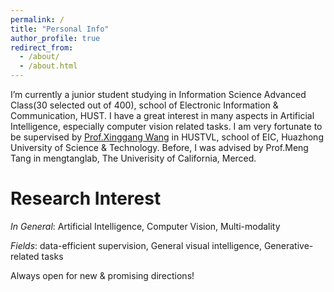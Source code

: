 ```yaml
---
permalink: /
title: "Personal Info"
author_profile: true
redirect_from: 
  - /about/
  - /about.html
---
```


I’m currently a junior student studying in Information Science Advanced Class(30 selected out of 400), school
of Electronic Information & Communication, HUST. I have a great interest in many aspects in Artificial
Intelligence, especially computer vision related tasks.
I am very fortunate to be supervised by [Prof.Xinggang Wang](https://xwcv.github.io/) in HUSTVL, school of EIC, Huazhong University of Science & Technology. Before, I was advised by Prof.Meng Tang in mengtanglab, The Univerisity of California, Merced.

Research Interest
======

*In General*: Artificial Intelligence, Computer Vision, Multi-modality

*Fields*: data-efficient supervision, General visual intelligence, Generative-related tasks

Always open for new & promising directions!
